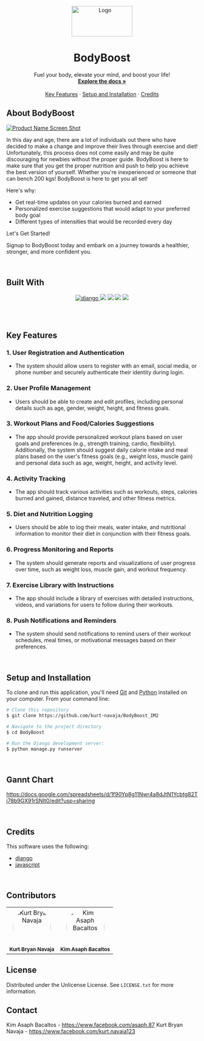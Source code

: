 <br />
<div align="center">
  <a href="https://github.com/othneildrew/Best-README-Template">
    <img src="Login/static/loginPage/images/logoPurple.png" alt="Logo" width="160" height="80" margin-bottom=-8px>
  </a>

  <h1 align="center">BodyBoost</h1>

  <p align="center">
    Fuel your body, elevate your mind, and boost your life!
    <br />
    <a href="https://github.com/othneildrew/Best-README-Template"><strong>Explore the docs »</strong></a>
    <br />
    <br />
    <a href="https://github.com/othneildrew/Best-README-Template">Key Features</a>
    ·
    <a href="https://github.com/othneildrew/Best-README-Template/issues/new?labels=bug&template=bug-report---.md">Setup and Installation</a>
    ·
    <a href="https://github.com/othneildrew/Best-README-Template/issues/new?labels=enhancement&template=feature-request---.md">Credits</a>
    </p>
</div>

<!-- ABOUT THE PROJECT -->
## About BodyBoost

[![Product Name Screen Shot](Login/static/loginPage/images/screenshot20240828at100419pmremovebgpreview11333-r5i-200h.png)](Login/static/loginPage/images/screenshot20240828at100419pmremovebgpreview11333-r5i-200h.png)

In this day and age, there are a lot of individuals out there who have decided to make a change and improve their lives through exercise and diet! Unfortunately, this process does not come easily and may be quite discouraging for newbies without the proper guide. BodyBoost is here to make sure that you get the proper nutrition and push to help you achieve the best version of yourself. Whether you're inexperienced or someone that can bench 200 kgs! BodyBoost is here to get you all set!

Here's why:
* Get real-time updates on your calories burned and earned
* Personalized exercise suggestions that would adapt to your preferred body goal
* Different types of intensities that would be recorded every day

Let's Get Started!

Signup to BodyBoost today and embark on a journey towards a healthier, stronger, and more confident you.

<br>

## Built With

<p align="center">
  <a href="https://badge.fury.io/for/py/django?icon=t">
    <img src="https://img.shields.io/badge/Django-092E20?style=for-the-badge&logo=django&logoColor=green"
         alt="django">
  </a>
  <a>
    <img src="https://img.shields.io/badge/ChatGPT-74aa9c?style=for-the-badge&logo=openai&logoColor=white">
  </a>
  <a>
    <img src="https://img.shields.io/badge/JavaScript-323330?style=for-the-badge&logo=javascript&logoColor=F7DF1E">
  </a>
  <a>
    <img src="https://img.shields.io/badge/Sqlite-003B57?style=for-the-badge&logo=sqlite&logoColor=white">
  </a>
  <a>
    <img src="https://img.shields.io/badge/github%20copilot-000000?style=for-the-badge&logo=githubcopilot&logoColor=white">
  </a>

<br><br>

## Key Features

### 1.	User Registration and Authentication
-	The system should allow users to register with an email, social media, or phone number and securely authenticate their identity during login.

### 2.	User Profile Management
-	Users should be able to create and edit profiles, including personal details such as age, gender, weight, height, and fitness goals.

### 3.	Workout Plans and Food/Calories Suggestions
-	The app should provide personalized workout plans based on user goals and preferences (e.g., strength training, cardio, flexibility). Additionally, the system should suggest daily calorie intake and meal plans based on the user's fitness goals (e.g., weight loss, muscle gain) and personal data such as age, weight, height, and activity level.

### 4.	Activity Tracking
-	The app should track various activities such as workouts, steps, calories burned and gained, distance traveled, and other fitness metrics.

### 5.	Diet and Nutrition Logging
-	Users should be able to log their meals, water intake, and nutritional information to monitor their diet in conjunction with their fitness goals.

### 6.	Progress Monitoring and Reports
-	The system should generate reports and visualizations of user progress over time, such as weight loss, muscle gain, and workout frequency.

### 7.	Exercise Library with Instructions
-	The app should include a library of exercises with detailed instructions, videos, and variations for users to follow during their workouts.

### 8.	Push Notifications and Reminders
-	The system should send notifications to remind users of their workout schedules, meal times, or motivational messages based on their preferences.

<br>

## Setup and Installation

To clone and run this application, you'll need [Git](https://git-scm.com) and [Python](https://www.python.org/) installed on your computer. From your command line:

```bash
# Clone this repository
$ git clone https://github.com/kurt-navaja/BodyBoost_IM2

# Navigate to the project directory
$ cd BodyBoost

# Run the Django development server:
$ python manage.py runserver
```
<br>

## Gannt Chart

https://docs.google.com/spreadsheets/d/1f90Yp8g11Nwr4a8dJtN1Ycbtg82Tj78b9GX91rSNIt0/edit?usp=sharing

<br>

## Credits

This software uses the following:

- [django](https://www.djangoproject.com/)
- [javascript](https://www.javascript.com/)

<br>

## Contributors

<table>
  <tr>
    <td align="center">
      <a href="https://github.com/kurt-navaja">
        <img src="https://avatars.githubusercontent.com/u/151386675?v=4" width="100px" height="100px" style="border-radius:50%;object-fit:cover;" alt="Kurt Bryan Navaja"/><br />
        <sub><b>Kurt Bryan Navaja</b></sub>
      </a>
    </td>
    <td align="center">
      <a href="https://github.com/kimasaph">
        <img src="https://avatars.githubusercontent.com/u/169886794?s=400&u=4a5074927820b4051ea7de06e82200e39511bad5&v=4" width="100px" height="100px" style="border-radius:50%;object-fit:cover;" alt="Kim Asaph Bacaltos"/><br />
        <sub><b>Kim Asaph Bacaltos</b></sub>
      </a>
    </td>
  </tr>
</table>


<!-- LICENSE -->
## License

Distributed under the Unlicense License. See `LICENSE.txt` for more information.



<!-- CONTACT -->
## Contact

Kim Asaph Bacaltos - https://www.facebook.com/asaph.87
Kurt Bryan Navaja - https://www.facebook.com/kurt.navaja123

[Laravel.com]: https://img.shields.io/badge/Laravel-FF2D20?style=for-the-badge&logo=laravel&logoColor=white
[Laravel-url]: https://laravel.com
[Bootstrap.com]: https://img.shields.io/badge/Bootstrap-563D7C?style=for-the-badge&logo=bootstrap&logoColor=white
[Bootstrap-url]: https://getbootstrap.com
[JQuery.com]: https://img.shields.io/badge/jQuery-0769AD?style=for-the-badge&logo=jquery&logoColor=white
[JQuery-url]: https://jquery.com 
